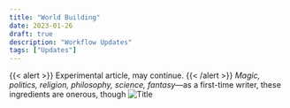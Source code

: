 ```yaml
---
title: "World Building"
date: 2023-01-26
draft: true
description: "Workflow Updates"
tags: ["Updates"]
---
```

{{< alert >}}
Experimental article, may continue.
{{< /alert >}}
*Magic, politics, religion, philosophy, science, fantasy*—as a first-time writer, these ingredients are onerous, though 
![Title](./img/example.jpg)

